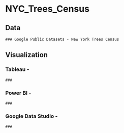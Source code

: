 # NYC_Trees_Census

  ## Data
    ### Google Public Datasets - New York Trees Census
  
  ## Visualization
  ### Tableau - 
    ### 
  ### Power BI -
    ###
  ### Google Data Studio -
    ###
